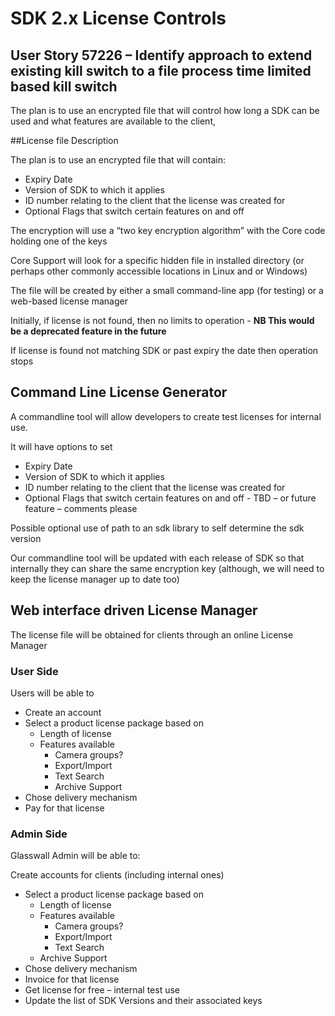 # SDK 2.x License Controls 

 

## User Story 57226 – Identify approach to extend existing kill switch to a file process time limited based kill switch 

The plan is to use an encrypted file that will control how long a SDK can be used and what features are available to the client, 

 

##License file Description  

The plan is to use an encrypted file that will contain: 

- Expiry Date  
- Version of SDK to which it applies 
- ID number relating to the client that the license was created for 
- Optional Flags that switch certain features on and off 

The encryption will use a “two key encryption algorithm” with the Core code holding one of the keys 

Core Support will look for a specific hidden file in installed directory (or perhaps other commonly accessible locations in Linux and or Windows) 

The file will be created by either a small command-line app (for testing) or a web-based license manager  

Initially, if license is not found, then no limits to operation - **NB This would be a deprecated feature in the future**

If license is found not matching SDK or past expiry the date then operation stops 
 

## Command Line License Generator  

A commandline tool will allow developers to create test licenses for internal use. 

It will have options to set  

- Expiry Date  
- Version of SDK to which it applies 
- ID number relating to the client that the license was created for 
- Optional Flags that switch certain features on and off - TBD – or future feature – comments please 

Possible optional use of path to an sdk library to self determine the sdk version 

Our commandline tool will be updated with each release of SDK so that internally they can share the same encryption key (although, we will need to keep the license manager up to date too) 


## Web interface driven License Manager 

The license file will be obtained for clients through an online License Manager 

### User Side 

Users will be able to 
- Create an account 
- Select a product license package based on 
  - Length of license 
  - Features available  
    - Camera groups? 
    - Export/Import 
    - Text Search 
    - Archive Support 
- Chose delivery mechanism 
- Pay for that license 

### Admin Side 

Glasswall Admin will be able to: 

Create  accounts for clients (including internal ones) 

- Select a product license package based on 
  - Length of license 
  - Features available  
    - Camera groups? 
    - Export/Import 
    - Text Search 
  - Archive Support 
- Chose delivery mechanism 
- Invoice for that license 
- Get license for free – internal test use 
- Update the list of SDK Versions and their associated keys 
